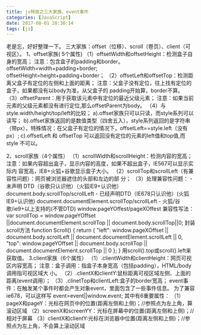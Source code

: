 ```yaml
---
title: js特效之三大家族、event事件
categories: [JavaScript]
date: 2017-08-01 20:30:14
tags: [js]
---
```


老是忘，好好整理一下。 三大家族：offset（位移）、scroll（卷页）、client（可视区）。 1、offset家族( 5个属性) （1）offsetWidth和offsetHeight：检测盒子自身的宽高； 注意：包含盒子的padding和border。 offsetWidth=width+padding+border; offsetHeight=height+padding+border； 
（2）offsetLeft和offsetTop：检测距离父盒子有定位的左侧和上面的距离； 注意：父盒子没有定位，往上找有定位的盒子，如果都没有以body为准，从父盒子的 padding开始算，border不算。 （3）offsetParent：用于获取该元素中有定位的最近父级元素； 注意：如果当前元素的父级元素都没有进行定位,那么offsetParent为body。 （4）与style.width/height/top/left的比较； 
a).offset家族只可以只读，而style系列可以读写； 
b).offset家族返回的是数值类型（四舍五入），style系列返回的是字符串（带px），特殊情况：在父盒子有定位的情况下，offsetLeft==style.left（没有 px）; 
c).offsetLeft 和 offsetTop 可以返回没有定位的元素的left值和top值,而style 不可以。
<!--more--> 
2、scroll家族（4个属性） （1）scrollWidth和scrollHeight：检测内容的宽高； 注意：如果内容超出盒子，显示内容的高度，如果不超出盒子，IE567可以显示实际内 容宽高，IE8+火狐+谷歌显示盒子大小。 （2）scrollTop和scrollLeft（有兼容性问题）：网页被浏览器遮住的头部和左边的部 分； （3）处理兼容性问题： - 未声明 DTD（谷歌只认识他）（火狐IE9+认识他） document.body.scrollTop/scrollLeft - 已经声明DTD（IE678只认识他）(火狐IE9+认识他) document.documentElement.scrollTop/scrollLeft - 火狐/谷歌/ie9+以上支持的(不管DTD) window.pageYOffest/pageXOffest 兼容性写法： var scrollTop = window.pageYOffset ||document.documentElement.scrollTop || document.body.scrollTop||0; 封装scroll方法 function Scroll() { return { "left": window.pageXOffset || document.body.scrollLeft || document.documentElement.scrollLeft || 0, "top": window.pageYOffset || document.body.scrollTop || document.documentElement.scrollTop || 0 }; } 用scroll().top或scroll().left来获取值。 3.client家族（6个属性） （1）.clientWidth和clientHeight：网页可视区内容宽高； 注意：盒子调用：指盒子本身宽高（包括padding），HTML/body调用指可视区域大 小。 （2）.clientX和clientY:鼠标距离可视区域左侧、上面的距离(event调用）； （3）.clinetTop和clientLeft:盒子的border宽高； event事件：在触发某个事件时都会产生对象event，里面包含了一些事件信息。 为了兼容ie678，可以这样写 event=event||window.event; 其中有6重要属性： （1）pageX和pageY：光标在网页中的位置(距离左侧和上侧)；//参照点为左上角，算滚动区域 （2）screenX和screenYY：光标在屏幕中的位置(距离左侧和上侧)；//相对于屏幕 （3）clientX和clientY:光标在浏览器中位置(距离左侧和上侧)；//参照点为左上角，不会算上滚动区域